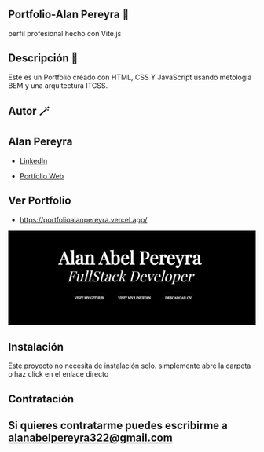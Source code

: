 ## Portfolio-Alan Pereyra 💼
 perfil profesional hecho con Vite.js

## Descripción 🌼
Este es un Portfolio creado con HTML, CSS Y JavaScript usando metologia BEM y una arquitectura ITCSS. 

## Autor 🪄
## **Alan Pereyra**

* [LinkedIn](https://www.linkedin.com/in/alan-abel-pereyra-0a8324257/)

* [Portfolio Web](https://portfolioalanpereyra.vercel.app/)

 ## Ver Portfolio
  - https://portfolioalanpereyra.vercel.app/

![](https://github.com/ALANABEL322/Portfolio-Alan/blob/main/captura-porfolio.png)

## Instalación 
Este proyecto no necesita de instalación solo. simplemente abre la carpeta o haz click en el enlace directo

## Contratación 
 ## Si quieres contratarme puedes escribirme a alanabelpereyra322@gmail.com
